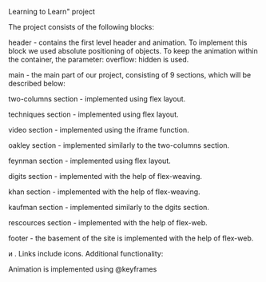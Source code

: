 Learning to Learn" project

The project consists of the following blocks:

header - contains the first level header and animation. To implement this block we used absolute positioning of objects. To keep the animation within the container, the parameter: overflow: hidden is used.

main - the main part of our project, consisting of 9 sections, which will be described below:

two-columns section - implemented using flex layout.

techniques section - implemented using flex layout.

video section - implemented using the iframe function.

oakley section - implemented similarly to the two-columns section.

feynman section - implemented using flex layout.

digits section - implemented with the help of flex-weaving.

khan section - implemented with the help of flex-weaving.

kaufman section - implemented similarly to the dgits section.

rescources section - implemented with the help of flex-web.

footer - the basement of the site is implemented with the help of flex-web.

и . Links include icons. Additional functionality:

Animation is implemented using @keyframes
